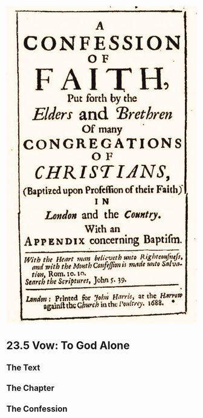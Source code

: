 <img class="intro-right" src="art-1689.png">

# 23.5 Vow: To God Alone

## The Text

## The Chapter

## The Confession

